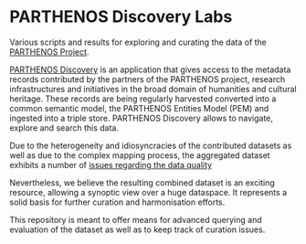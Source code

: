 # PARTHENOS Discovery Labs

Various scripts and results for exploring and curating the data of the [PARTHENOS Project](http://www.parthenos-project.eu/).


[PARTHENOS Discovery](https://parthenos.acdh.oeaw.ac.at/) is an application that gives access to the metadata records contributed by the partners of the PARTHENOS project, research infrastructures and initiatives in the broad domain of humanities and cultural heritage.
These records are being regularly harvested   converted into a common semantic model, the PARTHENOS Entities Model (PEM) and ingested into a triple store. PARTHENOS Discovery allows to navigate, explore and search this data.

Due to the heterogeneity and idiosyncracies of the contributed datasets as well as due to the complex mapping process, the aggregated dataset exhibits a number of [issues regarding the data quality](DataQuality.md)

Nevertheless, we believe the resulting combined dataset is an exciting resource, allowing a synoptic view over a huge dataspace. It represents a solid basis for further curation and harmonisation efforts.

This repository is meant to offer means for advanced querying and evaluation of the dataset as well as to keep track of curation issues.
